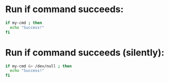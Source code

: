 
# Run if command succeeds:

```bash
if my-cmd ; then
  echo "Success!"
fi
```

# Run if command succeeds (silently):

```bash
if my-cmd &> /dev/null ; then
  echo "Success!"
fi
```